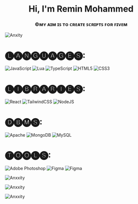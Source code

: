 <h1 align="center">Hi, I'm Remin Mohammed</h1>

<h3 align="center">©ᴍʏ ᴀɪᴍ ɪꜱ ᴛᴏ ᴄʀᴇᴀᴛᴇ  ꜱᴄʀɪᴘᴛꜱ ꜰᴏʀ ꜰɪᴠᴇᴍ</h3>

<p align="left"> <img src="https://komarev.com/ghpvc/?username=Anxxity&label=Profile%20views&color=0e75b6&style=flat" alt="Anxity" /> </p>

# 🅛🅐🅝🅖🅤🅐🅖🅔🅢:

![JavaScript](https://img.shields.io/badge/javascript-%23323330.svg?style=for-the-badge&logo=javascript&logoColor=%23F7DF1E) ![Lua](https://img.shields.io/badge/lua-%232C2D72.svg?style=for-the-badge&logo=lua&logoColor=white) ![TypeScript](https://img.shields.io/badge/typescript-%23007ACC.svg?style=for-the-badge&logo=typescript&logoColor=white) ![HTML5](https://img.shields.io/badge/html5-%23E34F26.svg?style=for-the-badge&logo=html5&logoColor=white) ![CSS3](https://img.shields.io/badge/css3-%231572B6.svg?style=for-the-badge&logo=css3&logoColor=white)

# 🅛🅘🅑🅡🅐🅡🅘🅔🅢:

![React](https://img.shields.io/badge/react-%2320232a.svg?style=for-the-badge&logo=react&logoColor=%2361DAFB) 
![TailwindCSS](https://img.shields.io/badge/tailwindcss-%2338B2AC.svg?style=for-the-badge&logo=tailwind-css&logoColor=white) 
![NodeJS](https://img.shields.io/badge/node.js-6DA55F?style=for-the-badge&logo=node.js&logoColor=white)

# 🅓🅑🅜🅢:

![Apache](https://img.shields.io/badge/apache-%23D42029.svg?style=for-the-badge&logo=apache&logoColor=white) 
![MongoDB](https://img.shields.io/badge/MongoDB-%234ea94b.svg?style=for-the-badge&logo=mongodb&logoColor=white) 
![MySQL](https://img.shields.io/badge/mysql-4479A1.svg?style=for-the-badge&logo=mysql&logoColor=white)


# 🅣🅞🅞🅛🅢:

![Adobe Photoshop](https://img.shields.io/badge/adobe%20photoshop-%2331A8FF.svg?style=for-the-badge&logo=adobe%20photoshop&logoColor=white) 
![Figma](https://img.shields.io/badge/figma-%23F24E1E.svg?style=for-the-badge&logo=figma&logoColor=white)
![Figma]( https://img.shields.io/badge/photopea-blue?logo=photopea)

<p><img align="center" src="https://github-readme-stats.vercel.app/api?username=Anxxity&show_icons=true&hide=&count_private=true&layout=compact&theme=react&hide_border=true&show_icons=true" alt="Anxxity" /></p>
<p> <img align="center" src="https://github-readme-stats.vercel.app/api/top-langs?username=Anxxity&show_icons=true&hide=&count_private=true&layout=compact&theme=react&hide_border=true&show_icons=true" alt="Anxxity" /></p>
<p><img align="center" src="https://github-readme-streak-stats.herokuapp.com/?user=Anxxity&show_icons=true&hide=&count_private=true&layout=compact&theme=react&hide_border=true&show_icons=true" alt="Anxxity" /></p>
